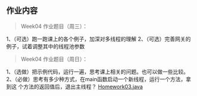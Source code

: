 ## 作业内容

> Week04 作业题目（周三）：

1、（可选）跑一跑课上的各个例子，加深对多线程的理解
2、（可选）完善网关的例子，试着调整其中的线程池参数

> Week04 作业题目（周日）：

1、（选做）把示例代码，运行一遍，思考课上相关的问题。也可以做一些比较。
2、（必做）思考有多少种方式，在main函数启动一个新线程，运行一个方法，拿到这
个方法的返回值后，退出主线程？
[Homework03.java](src/main/java/java0/conc0303/Homework03.java)

